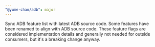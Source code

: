 ```yaml
---
"@yume-chan/adb": major
---
```


Sync ADB feature list with latest ADB source code. Some features have been renamed to align with ADB source code. These feature flags are considered implementation details and generally not needed for outside consumers, but it's a breaking change anyway.
